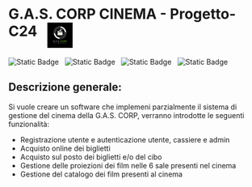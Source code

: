 # **G.A.S. CORP CINEMA** - Progetto-C24 &nbsp; <img align="top" src="Resources/Logo G.A.S. CORP CINEMA.png" width="50" />

<p float="left">
  <img alt="Static Badge" src="https://img.shields.io/badge/Backend-Java-00FF00?style=for-the-badge&logo=Eclipse&labelColor=rgb(40%2C%2040%2C%2040)">
  &nbsp;
  <img alt="Static Badge" src="https://img.shields.io/badge/Frontend-JavaFX-FF0000?style=for-the-badge&labelColor=rgb(40%2C%2040%2C%2040)">
  &nbsp;  
  <img alt="Static Badge" src="https://img.shields.io/badge/Database-MySQL-0000FF?style=for-the-badge&logo=MySQL&labelColor=rgb(40%2C%2040%2C%2040)">
  &nbsp;
  <img alt="Static Badge" src="https://img.shields.io/badge/Test-JUnit%204-9F00FF?style=for-the-badge&logo=TestCafe&labelColor=rgb(40%2C%2040%2C%2040)">
</p>

## Descrizione generale:

Si vuole creare un software che implemeni parzialmente il 
sistema di gestione del cinema della G.A.S. CORP, verranno 
introdotte le seguenti funzionalità:

- Registrazione utente e autenticazione utente, cassiere e admin 
- Acquisto online dei biglietti
- Acquisto sul posto dei biglietti e/o del cibo
- Gestione delle proiezioni dei film nelle 6 sale presenti nel cinema
- Gestione del catalogo dei film presenti al cinema
